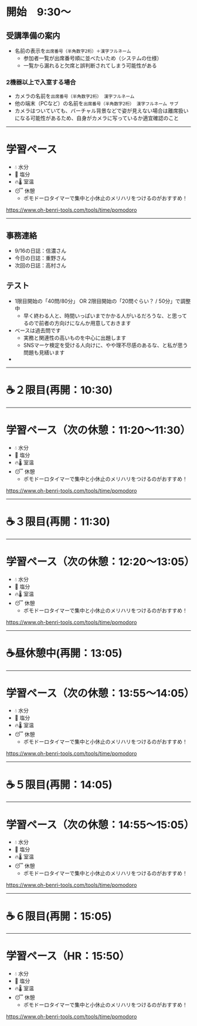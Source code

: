 <!--

https://cri-co-jp.zoom.us/meeting#/upcoming
https://forms.office.com/r/6NKddt2RYk	出欠

-->

# 開始　9:30〜
## 受講準備の案内
- 名前の表示を`出席番号（半角数字2桁）＋漢字フルネーム`
  - 参加者一覧が出席番号順に並べたいため（システムの仕様）
  - 一覧から漏れると欠席と誤判断されてしまう可能性がある

### 2機器以上で入室する場合
- カメラの名前を`出席番号（半角数字2桁） 漢字フルネーム`
- 他の端末（PCなど）の名前を`出席番号（半角数字2桁） 漢字フルネーム サブ`
- カメラはついていても、バーチャル背景などで姿が見えない場合は離席扱いになる可能性があるため、自身がカメラに写っているか適宜確認のこと

---

# 学習ペース
- 💧 水分
- 🧂 塩分
- 🔥🌡️ 室温
- 😴 休憩
  - ポモドーロタイマーで集中と小休止のメリハリをつけるのがおすすめ！

https://www.oh-benri-tools.com/tools/time/pomodoro

---

## 事務連絡
- 9/16の日誌：信濃さん
- 今日の日誌：重野さん
- 次回の日誌：高村さん

## テスト
- 1限目開始の「40問/80分」 OR 2限目開始の「20問ぐらい？ / 50分」で調整中
  - 早く終わる人と、時間いっぱいまでかかる人がいるだろうな、と思ってるので前者の方向けになんか用意しておきます
- ベースは過去問です
  - 実務と関連性の高いものを中心に出題します
  - SNSマーケ検定を受ける人向けに、やや理不尽感のあるな、と私が思う問題も見繕います
- 

---

# ☕２限目(再開：10:30)

---

# 学習ペース（次の休憩：11:20～11:30）
- 💧 水分
- 🧂 塩分
- 🔥🌡️ 室温
- 😴 休憩
  - ポモドーロタイマーで集中と小休止のメリハリをつけるのがおすすめ！

https://www.oh-benri-tools.com/tools/time/pomodoro

---

# ☕３限目(再開：11:30)

---

# 学習ペース（次の休憩：12:20～13:05）
- 💧 水分
- 🧂 塩分
- 🔥🌡️ 室温
- 😴 休憩
  - ポモドーロタイマーで集中と小休止のメリハリをつけるのがおすすめ！

https://www.oh-benri-tools.com/tools/time/pomodoro

---

# ☕昼休憩中(再開：13:05)

---

# 学習ペース（次の休憩：13:55～14:05）
- 💧 水分
- 🧂 塩分
- 🔥🌡️ 室温
- 😴 休憩
  - ポモドーロタイマーで集中と小休止のメリハリをつけるのがおすすめ！

https://www.oh-benri-tools.com/tools/time/pomodoro

---

# ☕５限目(再開：14:05)

---

# 学習ペース（次の休憩：14:55～15:05）
- 💧 水分
- 🧂 塩分
- 🔥🌡️ 室温
- 😴 休憩
  - ポモドーロタイマーで集中と小休止のメリハリをつけるのがおすすめ！

https://www.oh-benri-tools.com/tools/time/pomodoro

---

# ☕６限目(再開：15:05)

---

# 学習ペース（HR：15:50）
- 💧 水分
- 🧂 塩分
- 🔥🌡️ 室温
- 😴 休憩
  - ポモドーロタイマーで集中と小休止のメリハリをつけるのがおすすめ！

https://www.oh-benri-tools.com/tools/time/pomodoro
